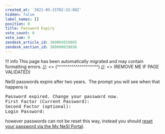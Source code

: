 ```yaml
---
created_at: '2021-05-25T02:32:08Z'
hidden: false
label_names: []
position: 0
title: Password Expiry
vote_count: 0
vote_sum: 0
zendesk_article_id: 360004559095
zendesk_section_id: 360000039036
---
```




[//]: <> (REMOVE ME IF PAGE VALIDATED)
[//]: <> (vvvvvvvvvvvvvvvvvvvv)
!!! info
    This page has been automatically migrated and may contain formatting errors.
[//]: <> (^^^^^^^^^^^^^^^^^^^^)
[//]: <> (REMOVE ME IF PAGE VALIDATED)

<p>NeSI passwords expire after two years.  The prompt you will see when that happens is<span class="token token"><span></span></span></p>
<pre><span class="token token">Password</span><span> </span><span class="token token">expired</span><span class="token token">.</span><span class="token token"> Change</span><span> your password </span><span class="token token">now.<br>First<span> </span>Factor<span> </span>(Current<span> </span>Password):<span> </span><span class="linenumber react-syntax-highlighter-line-number"><br></span><span></span>Second<span> </span>Factor<span> </span>(<span>optional</span>):<span> </span><span class="linenumber react-syntax-highlighter-line-number"><br></span><span></span>Login<span> </span>Password:<span> </span></span></pre>
<p>however passwords can not be reset this way, instead you should <a href="https://support.nesi.org.nz/hc/en-gb/articles/360000335995" target="_self">reset your password via the My NeSI Portal</a>.</p>